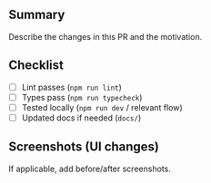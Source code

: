 ## Summary

Describe the changes in this PR and the motivation.

## Checklist

- [ ] Lint passes (`npm run lint`)
- [ ] Types pass (`npm run typecheck`)
- [ ] Tested locally (`npm run dev` / relevant flow)
- [ ] Updated docs if needed (`docs/`)

## Screenshots (UI changes)

If applicable, add before/after screenshots.

